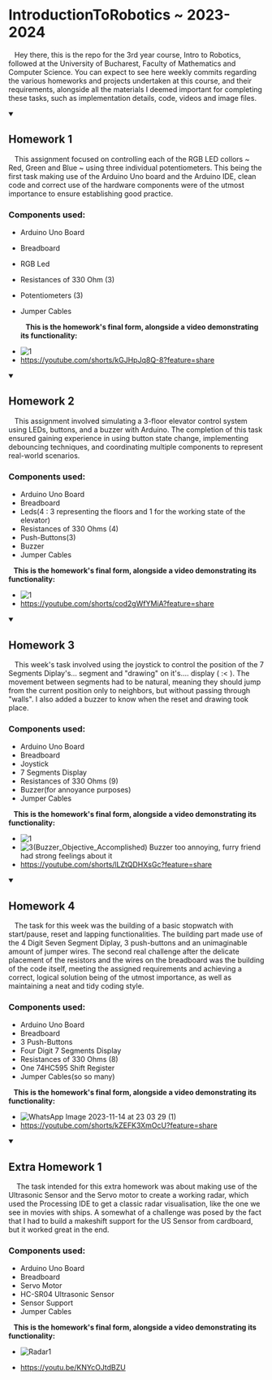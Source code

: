 # IntroductionToRobotics ~ 2023-2024
&nbsp;&nbsp;&nbsp;Hey there, this is the repo for the 3rd year course, Intro to Robotics, followed at the University of Bucharest, Faculty of Mathematics and Computer Science. You can expect to see here weekly commits regarding the various homeworks and projects undertaken at this course, and their requirements, alongside all the materials I deemed important for completing these tasks, such as implementation details, code, videos and image files. 
<details open >
<summary> <h2>Homework 1</h2> </summary>

&nbsp;&nbsp;&nbsp;This assignment focused on controlling each of the RGB LED collors ~ Red, Green and Blue ~ using three individual potentiometers. This being the first task making use of the Arduino Uno board and the Arduino IDE, clean code and correct use of the hardware components were of the utmost importance to ensure establishing good practice.

### Components used:
* Arduino Uno Board
* Breadboard
* RGB Led
* Resistances of 330 Ohm (3)
* Potentiometers (3)
* Jumper Cables


  **&nbsp;&nbsp;&nbsp;This is the homework's final form, alongside a video demonstrating its functionality:**

+ ![1](https://github.com/Vapuss/IntroductionToRobotics/assets/92088885/74d99848-b082-4520-a228-49e64543943b)
+ https://youtube.com/shorts/kGJHpJq8Q-8?feature=share
</details>

<details open>
<summary> <h2>Homework 2</h2> </summary>

&nbsp;&nbsp;&nbsp;This assignment involved simulating a 3-floor elevator control system using LEDs, buttons, and a buzzer with Arduino. The completion of this task ensured gaining experience in using button state change, implementing debouncing techniques, and coordinating multiple components to represent real-world scenarios.


### Components used:
* Arduino Uno Board
* Breadboard
* Leds(4 : 3 representing the floors and 1 for the working state of the elevator)
* Resistances of 330 Ohms (4)
* Push-Buttons(3)
* Buzzer
* Jumper Cables


 **&nbsp;&nbsp;&nbsp;This is the homework's final form, alongside a video demonstrating its functionality:**


 + ![1](https://github.com/Vapuss/IntroductionToRobotics/assets/92088885/2b377066-aabf-4b45-8eea-cf2971be13ce)
 + https://youtube.com/shorts/cod2gWfYMiA?feature=share
</details>

<details open>
<summary> <h2>Homework 3</h2> </summary>

&nbsp;&nbsp;&nbsp;This week's task involved using the joystick to control the position of the 7 Segments Diplay's... segment and "drawing" on it's.... display ( :< ). The movement between segments
had to be natural, meaning they should jump from the current position only to neighbors, but without passing through "walls". I also added a buzzer to know when the reset and drawing took place.

### Components used:
* Arduino Uno Board
* Breadboard
* Joystick
* 7 Segments Display
* Resistances of 330 Ohms (9)
* Buzzer(for annoyance purposes)
* Jumper Cables


**&nbsp;&nbsp;&nbsp;This is the homework's final form, alongside a video demonstrating its functionality:**

+ ![1](https://github.com/Vapuss/IntroductionToRobotics/assets/92088885/d89d6d68-5eb7-43dd-bf82-951f8ac5d4b5)
+ ![3(Buzzer_Objective_Accomplished)](https://github.com/Vapuss/IntroductionToRobotics/assets/92088885/b170ef98-b573-4da2-9b3d-122b03a940ea) Buzzer too annoying, furry friend had strong feelings about it
+ https://youtube.com/shorts/lLZtQDHXsGc?feature=share
</details>


<details open>

<summary> <h2>Homework 4</h2> </summary>

&nbsp;&nbsp;&nbsp;The task for this week was the building of a basic stopwatch with start/pause, reset and lapping functionalities. The building part made use of the 4 Digit Seven Segment Diplay, 3 push-buttons and an unimaginable amount of jumper wires. The second real challenge after the delicate placement of the resistors and the wires on the breadboard was the building of the code itself, meeting the assigned requirements and achieving a correct, logical solution being of the utmost importance, as well as maintaining a neat and tidy coding style.

### Components used:
* Arduino Uno Board
* Breadboard
* 3 Push-Buttons
* Four Digit 7 Segments Display
* Resistances of 330 Ohms (8)
* One 74HC595 Shift Register
* Jumper Cables(so so many)

**&nbsp;&nbsp;&nbsp;This is the homework's final form, alongside a video demonstrating its functionality:**

+ ![WhatsApp Image 2023-11-14 at 23 03 29 (1)](https://github.com/Vapuss/IntroductionToRobotics/assets/92088885/41133a77-ba8c-43cd-9044-125145dc4afe)
+ https://youtube.com/shorts/kZEFK3XmOcU?feature=share


<details open>

<summary> <h2>Extra Homework 1</h2> </summary>

&nbsp;&nbsp;&nbsp; The task intended for this extra homework was about making use of the Ultrasonic Sensor and the Servo motor to create a working radar, which used the Processing IDE to get a classic radar visualisation, like the one we see in movies with ships. A somewhat of a challenge was posed by the fact that I had to build a makeshift support for the US Sensor from cardboard, but it worked great in the end.

### Components used:
* Arduino Uno Board
* Breadboard
* Servo Motor
* HC-SR04 Ultrasonic Sensor
* Sensor Support
* Jumper Cables

**&nbsp;&nbsp;&nbsp;This is the homework's final form, alongside a video demonstrating its functionality:**

+ ![Radar1](https://github.com/Vapuss/IntroductionToRobotics/assets/92088885/e12465ea-d702-43cb-82a5-0e9615d94df3)

+ https://youtu.be/KNYcOJtdBZU

